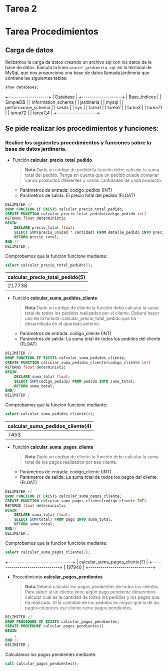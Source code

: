 # Tarea 2
# Tarea Procedimientos

## Carga de datos
Relizamos la carga de datos creando un archivo sql con los datos de la base de datos. Ejecuta la linea `source jardineria.sql` en la terminal de MySql, que nos proporciona una base de datos llamada jardineria que contiene las siguientes tablas:
```sql
show databases;
```
+--------------------+
| Database           |
+--------------------+
| Base_Indices       |
| SimpleDB           |
| information_schema |
| jardineria         |
| mysql              |
| performance_schema |
| sakila             |
| sys                |
| tarea1             |
| tarea2             |
| tarea3             |
| tarea71            |
| tarea72            |
| tarea7_4           |
+--------------------+

## Se pide realizar los procedimientos y funciones:
### Realice los siguientes procedimientos y funciones sobre la base de datos jardineria.
- Función  __calcular_precio_total_pedido__
  >__Nota__:Dado un código de pedido la función debe calcular la suma total del pedido. Tenga en cuenta que un pedido puede contener varios productos diferentes y varias cantidades de cada producto.
   - Parámetros de entrada: codigo_pedido (INT)
   - Parámetros de salida: El precio total del pedido (FLOAT)
```sql
DELIMITER //
DROP FUNCTION IF EXISTS calcular_precio_total_pedido;
CREATE FUNCTION calcular_precio_total_pedido(codigo_pedido int)
RETURNS float deterministic
BEGIN
    DECLARE precio_total float;
    SELECT SUM(precio_unidad * cantidad) FROM detalle_pedido INTO precio_total;
    RETURN precio_total;
END //
DELIMITER ;
```

Comprobamos que la funcion funcione mediante:
```sql
select calcular_precio_total_pedido(5);
```
| calcular_precio_total_pedido(5) |
|---------------------------------|
|                          217738 |



- Función  __calcular_suma_pedidos_cliente__
  >__Nota__:Dado un código de cliente la función debe calcular la suma total de todos los pedidos realizados por el cliente. Deberá hacer uso de la función calcular_precio_total_pedido que ha desarrollado en el apartado anterior.
  - Parámetros de entrada: codigo_cliente (INT)
  - Parámetros de salida: La suma total de todos los pedidos del cliente (FLOAT)

```sql
DELIMITER //
DROP FUNCTION IF EXISTS calcular_suma_pedidos_cliente;
CREATE FUNCTION calcular_suma_pedidos_cliente(codigo_cliente int)
RETURNS float deterministic
BEGIN
    DECLARE suma_total float;
    SELECT SUM(codigo_pedido) FROM pedido INTO suma_total;
    RETURN suma_total;
END//
DELIMITER ;
```

Comprobamos que la funcion funcione mediante:
```sql
select calcular_suma_pedidos_cliente(4);
```
| calcular_suma_pedidos_cliente(4) |
|----------------------------------|
|                             7453 |


- Función __calcular_suma_pagos_cliente__
  >__Nota__:Dado un código de cliente la función debe calcular la suma total de los pagos realizados por ese cliente.
  - Parámetros de entrada: codigo_cliente (INT)
  - Parámetros de salida: La suma total de todos los pagos del cliente (FLOAT)
```sql
DELIMITER //
DROP FUNCTION IF EXISTS calcular_suma_pagos_cliente;
CREATE FUNCTION calcular_suma_pagos_cliente(codigo_cliente INT)
RETURNS float deterministic
BEGIN
    DECLARE suma_total float;
    SELECT SUM(total) FROM pago INTO suma_total;
    RETURN suma_total;
END//
DELIMITER ;
```

Comprobamos que la funcion funcione mediante:
```sql
select calcular_suma_pagos_cliente(7);
```
+--------------------------------+
| calcular_suma_pagos_cliente(7) |
+--------------------------------+
|                         197940 |
+--------------------------------+


- Procedimiento __calcular_pagos_pendientes__
  >__Nota__:Deberá calcular los pagos pendientes de todos los clientes. Para saber si un cliente tiene algún pago pendiente deberemos calcular cuál es la cantidad de todos los pedidos y los pagos que ha realizado. Si la cantidad de los pedidos es mayor que la de los pagos entonces ese cliente tiene pagos pendientes.
```sql
DELIMITER //
DROP PROCEDURE IF EXISTS calcular_pagos_pendientes;
CREATE PROCEDURE calcular_pagos_pendientes() 
BEGIN 
    ;
END //
DELIMITER ;
```

Calculamos los pagos pendientes mediante:
```sql
call calcular_pagos_pendientes();
```